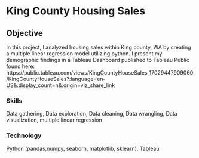 <h1>King County Housing Sales<br/>

<h2>Objective</h2>
In this project, I analyzed housing sales within King county, WA by creating a multiple linear regression model utilizing python. I present my demographic findings in a Tableau Dashboard published to Tableau Public found here: https://public.tableau.com/views/KingCountyHouseSales_17029447909060/KingCountyHouseSales?:language=en-US&:display_count=n&:origin=viz_share_link

<h3>Skills</h3>
Data gathering, Data exploration, Data cleaning, Data wrangling, Data visualization, multiple linear regression

<h3>Technology</h3>
Python (pandas,numpy, seaborn, matplotlib, sklearn), Tableau
